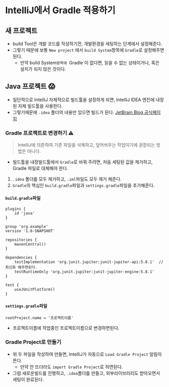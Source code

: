 # IntelliJ에서 Gradle 적용하기
 
## 새 프로젝트
- build Tool은 개발 코드를 작성하기전, 개발환경을 세팅하는 단계에서 설정해준다. 
- 그렇기 때문에 보통 `New project` 에서 `build System`항목에 `Gradle`로 설정해주면 된다.
    - 만약 build System`항목에 `Gradle`이 없다면, 읽을 수 없는 상태이거나, 혹은 설치가 되지 않은 것이다.


## Java 프로젝트 😱
 - 일단적으로 IntelliJ 자체적으로 빌드툴을 설정하게 되면, IntelliJ IDEA 엔진에 내장된 자체 빌드툴을 사용한다.
 - 그렇기때문에 `.idea` 폴더의 내용만 있으면 빌드가 된다.
[JetBrain Blog 공식페이지](https://blog.jetbrains.com/upsource/2015/09/09/mysterious-build-system-setting/)
 
### Gradle 프로젝트로 변경하기 ⚠
> IntelliJ에 의존하여 기존 파일을 삭제하고, 덮어씌우는 작업이기에 권장되는 방법은 아니다. 

 - 빌드툴을 내장빌드툴에서 `Gradle`로 바꿔 주려면, 처음 세팅된 값을 제거하고, Gradle 파일로 대체해야 한다.
 1. `.idea` 폴더를 모두 제거하고, `.iml`파일도 모두 제거 해준다.
 2. `Gradle`의 핵심인 `build.gradle`파일과 `settings.gradle`파일을 추가해준다.
 
#### `build.gradle`파일

```
plugins {
    id 'java'
}

group 'org.example'
version '1.0-SNAPSHOT'

repositories {
    mavenCentral()
}

dependencies {
    testImplementation 'org.junit.jupiter:junit-jupiter-api:5.8.1'  // 최신화 해주면된다.
    testRuntimeOnly 'org.junit.jupiter:junit-jupiter-engine:5.8.1'
}

test {
    useJUnitPlatform()
}
```
#### `settings.gradle`파일
```
rootProject.name = '프로젝트이름'
```
- 프로젝트이름에 작업중인 프로젝트이름으로 변경하면된다. 

### Gradle Project로 만들기 
- 위 두 파일을 작성하여 만들면, IntelliJ가 자동으로 `Load Gradle Project` 알림이 뜬다. 
  - 만약 안 뜨더라도 `import Gradle Project`로 하면된다.
- 그럼 새로운빌드를 진행하고, `.idea`폴더를 만들고, 외부라이브러리도 받아오면서 세팅이 완료된다.


